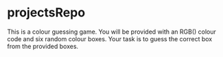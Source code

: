# projectsRepo
This is a colour guessing game. You will be provided with an RGB() colour code and six random colour boxes. Your task is to guess the correct box from the provided boxes.
